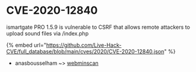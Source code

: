 # CVE-2020-12840

ismartgate PRO 1.5.9 is vulnerable to CSRF that allows remote attackers to upload sound files via /index.php

{% embed url="https://github.com/Live-Hack-CVE/full_database/blob/main/cves/2020/CVE-2020-12840.json" %}


* anasbousselham ~> [webminscan](https://zeste.alice-snow.ru/2020/database/cve-2020-12840/webminscan-anasbousselham)